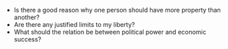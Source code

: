 
- Is there a good reason why one person should have more property than another?
- Are there any justified limits to my liberty?
- What should the relation be between political power and economic success?
